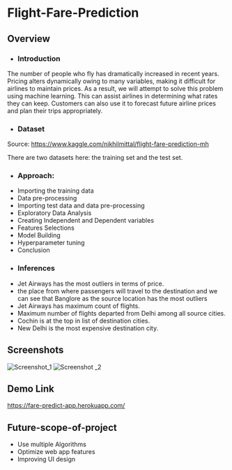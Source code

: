 
# Flight-Fare-Prediction

## Overview
- ### Introduction
The number of people who fly has dramatically increased in recent years. Pricing alters dynamically owing to many variables, making it difficult for airlines to maintain prices. As a result, we will attempt to solve this problem using machine learning. This can assist airlines in determining what rates they can keep. Customers can also use it to forecast future airline prices and plan their trips appropriately.
- ### Dataset
Source: https://www.kaggle.com/nikhilmittal/flight-fare-prediction-mh

There are two datasets here: the training set and the test set.
- ### Approach:
- Importing the training data
- Data pre-processing
- Importing test data and data pre-processing
- Exploratory Data Analysis
- Creating Independent and Dependent variables
- Features Selections
- Model Building
- Hyperparameter tuning
- Conclusion
- ### Inferences
-  Jet Airways has the most outliers in terms of price.
- the place from where passengers will travel to the destination and we can see that Banglore as the source location has the most outliers
- Jet Airways has maximum count of flights.
- Maximum number of flights departed from Delhi among all source cities.
- Cochin is at the top in list of destination cities.
- New Delhi is the most expensive destination city.


## Screenshots
![Screenshot_1](https://user-images.githubusercontent.com/66205648/170871029-526d78bd-3343-419e-b300-8c02654bf201.png)
![Screenshot _2](https://user-images.githubusercontent.com/66205648/170871012-d50d2e63-89e7-46c8-9c03-12a4aeb2eb12.png)

## Demo Link
https://fare-predict-app.herokuapp.com/

## Future-scope-of-project
- Use multiple Algorithms
- Optimize web app features
- Improving UI design
